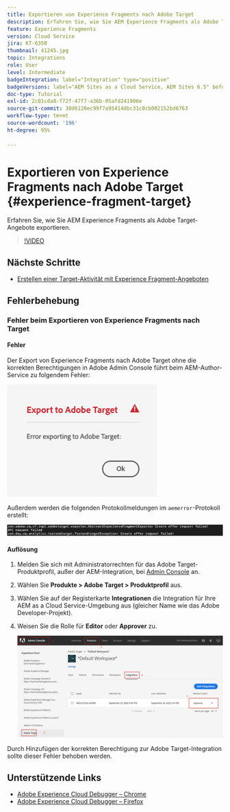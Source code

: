 ```yaml
---
title: Exportieren von Experience Fragments nach Adobe Target
description: Erfahren Sie, wie Sie AEM Experience Fragments als Adobe Target-Angebote veröffentlichen und exportieren.
feature: Experience Fragments
version: Cloud Service
jira: KT-6350
thumbnail: 41245.jpg
topic: Integrations
role: User
level: Intermediate
badgeIntegration: label="Integration" type="positive"
badgeVersions: label="AEM Sites as a Cloud Service, AEM Sites 6.5" before-title="false"
doc-type: Tutorial
exl-id: 2c01cda8-f72f-47f7-a36b-95afd241906e
source-git-commit: 30d6120ec99f7a95414dbc31c0cb002152bd6763
workflow-type: tm+mt
source-wordcount: '196'
ht-degree: 95%

---
```


# Exportieren von Experience Fragments nach Adobe Target {#experience-fragment-target}

Erfahren Sie, wie Sie AEM Experience Fragments als Adobe Target-Angebote exportieren.

>[!VIDEO](https://video.tv.adobe.com/v/41245?quality=12&learn=on)

## Nächste Schritte

+ [Erstellen einer Target-Aktivität mit Experience Fragment-Angeboten](./create-target-activity.md)

## Fehlerbehebung

### Fehler beim Exportieren von Experience Fragments nach Target

#### Fehler

Der Export von Experience Fragments nach Adobe Target ohne die korrekten Berechtigungen in Adobe Admin Console führt beim AEM-Author-Service zu folgendem Fehler:

![Target-API-UI-Fehler](assets/error-target-offer.png)

Außerdem werden die folgenden Protokollmeldungen im `aemerror`-Protokoll erstellt:

![Target-API-Konsolenfehler](assets/target-console-error.png)

#### Auflösung

1. Melden Sie sich mit Administratorrechten für das Adobe Target-Produktprofil, außer der AEM-Integration, bei [Admin Console](https://adminconsole.adobe.com/) an.
2. Wählen Sie __Produkte > Adobe Target > Produktprofil__ aus.
3. Wählen Sie auf der Registerkarte __Integrationen__ die Integration für Ihre AEM as a Cloud Service-Umgebung aus (gleicher Name wie das Adobe Developer-Projekt).
4. Weisen Sie die Rolle für __Editor__ oder __Approver__ zu.

   ![Target-API-Fehler](assets/target-permissions.png)

Durch Hinzufügen der korrekten Berechtigung zur Adobe Target-Integration sollte dieser Fehler behoben werden.

## Unterstützende Links

+ [Adobe Experience Cloud Debugger – Chrome](https://chrome.google.com/webstore/detail/adobe-experience-platform/bfnnokhpnncpkdmbokanobigaccjkpob)
+ [Adobe Experience Cloud Debugger – Firefox](https://addons.mozilla.org/en-US/firefox/addon/adobe-experience-platform-dbg/)
